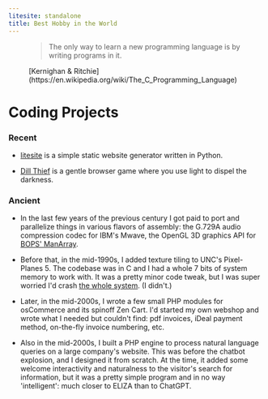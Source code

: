 ```yaml
---
litesite: standalone
title: Best Hobby in the World
---
```


<figure>

>The only way to learn a new programming language is by writing programs in it.

<figcaption>
[Kernighan & Ritchie](https://en.wikipedia.org/wiki/The_C_Programming_Language)
</figcaption>
</figure>

# Coding Projects


### Recent
- [litesite](https://github.com/gbmj/litesite) is a simple static website generator written in Python.

- [Dill Thief](DOMAIN_URL_PHdill-thief.html) is a gentle browser game where you use light to dispel the darkness.
<!-- note, maybe make this a subdomain later, with its own css etc.-->

### Ancient
- In the last few years of the previous century I got paid to port and parallelize things in various flavors of assembly: the G.729A audio compression codec for IBM's Mwave, the OpenGL 3D graphics API for [BOPS' ManArray](https://github.com/gbmj/public/blob/main/BOPS_ManArray_arch.pdf).

- Before that, in the mid-1990s, I added texture tiling to UNC's Pixel-Planes 5.  The codebase was in C and I had a whole 7 bits of system memory to work with. It was a pretty minor code tweak, but I was super worried I'd crash [the whole system](https://github.com/gbmj/public/blob/main/MMRMassiveModelRenderingSystem.pdf). (I didn't.)

- Later, in the mid-2000s, I wrote a few small PHP modules for osCommerce and its spinoff Zen Cart. I'd started my own webshop and wrote what I needed but couldn't find: pdf invoices, iDeal payment method, on-the-fly invoice numbering, etc.

- Also in the mid-2000s, I built a PHP engine to process natural language queries on a large company's website. This was before the chatbot explosion, and I designed it from scratch. At the time, it added some welcome interactivity and naturalness to the visitor's search for information, but it was a pretty simple program and in no way 'intelligent': much closer to ELIZA than to ChatGPT. 
